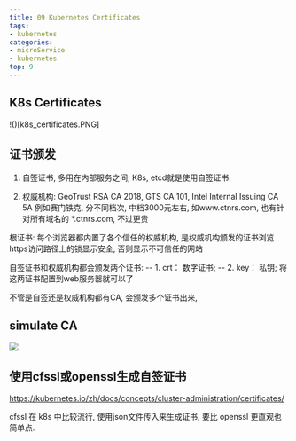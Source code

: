 ```yaml
---
title: 09 Kubernetes Certificates
tags:
- kubernetes
categories:
- microService
- kubernetes
top: 9
---
```


## K8s Certificates

 !()[k8s_certificates.PNG]

## 证书颁发

1. 自签证书, 多用在内部服务之间, K8s, etcd就是使用自签证书.

2. 权威机构: GeoTrust RSA CA 2018, GTS CA 101, Intel Internal Issuing CA 5A
例如赛门铁克, 分不同档次, 中档3000元左右, 如www.ctnrs.com, 也有针对所有域名的 *.ctnrs.com, 不过更贵

根证书: 每个浏览器都内置了各个信任的权威机构, 是权威机构颁发的证书浏览https访问路径上的锁显示安全, 否则显示不可信任的网站

自签证书和权威机构都会颁发两个证书:
-- 1. crt： 数字证书;
-- 2. key： 私钥;
将这两证书配置到web服务器就可以了

不管是自签还是权威机构都有CA, 会颁发多个证书出来, 

## simulate CA
![](CA_simulate.PNG)

## 使用cfssl或openssl生成自签证书
https://kubernetes.io/zh/docs/concepts/cluster-administration/certificates/

cfssl 在 k8s 中比较流行, 使用json文件传入来生成证书, 要比 openssl 更直观也简单点.











